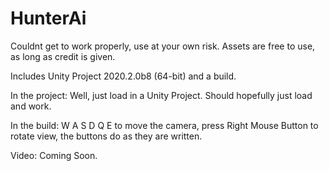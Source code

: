 # HunterAi
Couldnt get to work properly, use at your own risk. Assets are free to use, as long as credit is given.

Includes Unity Project 2020.2.0b8 (64-bit) and a build.

In the project:
Well, just load in a Unity Project. Should hopefully just load and work.

In the build:
W A S D Q E to move the camera, press Right Mouse Button to rotate view, the buttons do as they are written.

Video:
Coming Soon.
